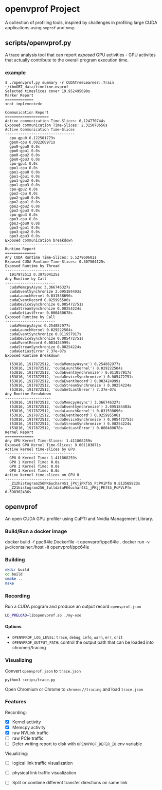 # openvprof Project

A collection of profiling tools, inspired by challenges in profiling large CUDA applications using `nvprof` and `nvvp`.

## scripts/openvprof.py

A trace analysis tool that can report _exposed_ GPU activities - GPU activites that actually contribute to the overall program execution time.

### example

```
$ ./openvprof.py summary -r CUDATreeLearner::Train  ~/ibmGBT_data/timeline.nvprof
Selected timeslices cover 19.952495698s
Marker Report
=============
<not implemented>

Communication Report
====================
Active communication Time-Slices: 6.124770744s
Exposed communication Time-Slices: 2.315078656s
Active Communication Time-Slices
--------------------------------
  cpu-gpu0 6.122501773s
  gpu0-cpu 0.002268971s
  gpu0-gpu0 0.0s
  gpu0-gpu1 0.0s
  gpu0-gpu2 0.0s
  gpu0-gpu3 0.0s
  cpu-gpu1 0.0s
  gpu1-cpu 0.0s
  gpu1-gpu0 0.0s
  gpu1-gpu1 0.0s
  gpu1-gpu2 0.0s
  gpu1-gpu3 0.0s
  cpu-gpu2 0.0s
  gpu2-cpu 0.0s
  gpu2-gpu0 0.0s
  gpu2-gpu1 0.0s
  gpu2-gpu2 0.0s
  gpu2-gpu3 0.0s
  cpu-gpu3 0.0s
  gpu3-cpu 0.0s
  gpu3-gpu0 0.0s
  gpu3-gpu1 0.0s
  gpu3-gpu2 0.0s
  gpu3-gpu3 0.0s
Exposed communication breakdown
-------------------------------
Runtime Report
==============
Any CUDA Runtime Time-Slices: 5.527960601s
Exposed CUDA Runtime Time-Slices: 0.307504125s
Exposed Runtime by Thread
-------------------------
  1917872512 0.307504125s
Any Runtime by Call
-----------------------
  cudaMemcpyAsync 3.366746327s
  cudaEventSynchronize 2.095184403s
  cudaLaunchKernel 0.031538696s
  cudaEventRecord 0.025995506s
  cudaDeviceSynchronize 0.005472751s
  cudaStreamSynchronize 0.00254224s
  cudaGetLastError 0.000480678s
Exposed Runtime by Call
-----------------------
  cudaMemcpyAsync 0.254882977s
  cudaLaunchKernel 0.029222504s
  cudaEventSynchronize 0.011957917s
  cudaDeviceSynchronize 0.005472751s
  cudaEventRecord 0.003424999s
  cudaStreamSynchronize 0.00254224s
  cudaGetLastError 7.37e-07s
Exposed Runtime Breakdown
-------------------------
  (53816, 1917872512, 'cudaMemcpyAsync') 0.254882977s
  (53816, 1917872512, 'cudaLaunchKernel') 0.029222504s
  (53816, 1917872512, 'cudaEventSynchronize') 0.011957917s
  (53816, 1917872512, 'cudaDeviceSynchronize') 0.005472751s
  (53816, 1917872512, 'cudaEventRecord') 0.003424999s
  (53816, 1917872512, 'cudaStreamSynchronize') 0.00254224s
  (53816, 1917872512, 'cudaGetLastError') 7.37e-07s
Any Runtime Breakdown
---------------------
  (53816, 1917872512, 'cudaMemcpyAsync') 3.366746327s
  (53816, 1917872512, 'cudaEventSynchronize') 2.095184403s
  (53816, 1917872512, 'cudaLaunchKernel') 0.031538696s
  (53816, 1917872512, 'cudaEventRecord') 0.025995506s
  (53816, 1917872512, 'cudaDeviceSynchronize') 0.005472751s
  (53816, 1917872512, 'cudaStreamSynchronize') 0.00254224s
  (53816, 1917872512, 'cudaGetLastError') 0.000480678s
Kernel Report
=============
Any GPU Kernel Time-Slices: 1.411868259s
Exposed GPU Kernel Time-Slices: 0.001103871s
Active kernel time-slices by GPU
--------------------------------
  GPU 0 Kernel Time: 1.411868259s
  GPU 1 Kernel Time: 0.0s
  GPU 2 Kernel Time: 0.0s
  GPU 3 Kernel Time: 0.0s
Active kernel time-slices on GPU 0
-----------------------------------
  _Z12histogram256PK6uchar4S1_jPKjjPKfS5_PcPViPfm 0.813565823s
  _Z21histogram256_fulldataPK6uchar4S1_jPKjjPKfS5_PcPViPfm 0.598302436s
```

## openvprof

An open CUDA GPU profiler using CuPTI and Nvidia Management Library.

### Build/Run a docker image

docker build -f ppc64le.Dockerfile -t openvprof/ppc64le .
docker run -v `pwd`/container:/host -it openvprof/ppc64le

### Building

```bash
mkdir build
cd build
cmake ..
make
```

### Recording

Run a CUDA program and produce an output record `openvprof.json`

```bash
LD_PRELOAD=libopenvprof.so ./my-exe
```

#### Options

* `OPENVPROF_LOG_LEVEL`: `trace`, `debug`, `info`, `warn`, `err`, `crit`
* `OPENVPROF_OUTPUT_PATH`: control the output path that can be loaded into chrome://tracing

### Visualizing

Convert `openvprof.json` to `trace.json`

```bash
python3 scrips/trace.py
```

Open Chromium or Chrome to `chrome://tracing` and load `trace.json`


### Features

Recording:

- [x] Kernel activity
- [x] Memcpy activity
- [x] raw NVLink traffic
- [ ] raw PCIe traffic
- [ ] Defer writing report to disk with `OPENVPROF_DEFER_IO` env variable

Visualizing:
- [ ] logical link traffic visualization
- [ ] physical link traffic visualization
- [ ] Split or combine different transfer directions on same link

